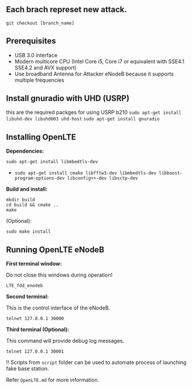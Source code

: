 ## Each brach represet new attack.
`git checkout [branch_name]`


## Prerequisites

- USB 3.0 interface
- Modern multicore CPU (Intel Core i5, Core i7 or equivalent with SSE4.1 SSE4.2 and AVX support)
- Use broadband Antenna for Attacker eNodeB because it supports multiple frequencies 

## Install gnuradio with UHD (USRP)
this are the required packges for using USRP b210
`sudo apt-get install libuhd-dev libuhd003 uhd-host`
`sudo apt-get install gnuradio`


## Installing OpenLTE

**Dependencies:**

`sudo apt-get install libmbedtls-dev`

- `sudo apt-get install cmake libfftw3-dev libmbedtls-dev libboost-program-options-dev libconfig++-dev libsctp-dev`

**Build and install:**

```
mkdir build
cd build && cmake ..
make
```

(Optional):

`sudo make install`

## Running OpenLTE eNodeB

**First terminal window:**

Do not close this windows during operation!

`LTE_fdd_enodeb`

**Second terminal:**

This is the control interface of the eNodeB.

`telnet 127.0.0.1 30000`

**Third terminal (Optional):**

This command will provide debug log messages.

`telnet 127.0.0.1 30001`

!! Scripts from ``script`` folder can be used to automate process of launching fake base station.




Refer ``OpenLTE.md`` for more information.